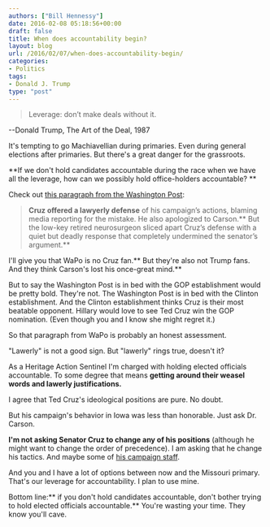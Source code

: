```yaml
---
authors: ["Bill Hennessy"]
date: 2016-02-08 05:18:56+00:00
draft: false
title: When does accountability begin?
layout: blog
url: /2016/02/07/when-does-accountability-begin/
categories:
- Politics
tags:
- Donald J. Trump
type: "post"
---
```


> Leverage: don’t make deals without it.

--Donald Trump, The Art of the Deal, 1987



It's tempting to go Machiavellian during primaries. Even during general elections after primaries. But there's a great danger for the grassroots.

**If we don't hold candidates accountable during the race when we have all the leverage, how can we possibly hold office-holders accountable? **

Check out [this paragraph from the Washington Post](https://www.washingtonpost.com/politics/ahead-of-nh-primary-questions-for-rubio-trump-and-cruz/2016/02/07/f0fd22a8-cdcd-11e5-88cd-753e80cd29ad_story.html):



> 

> 
> **Cruz offered a lawyerly defense** of his campaign’s actions, blaming media reporting for the mistake. He also apologized to Carson.** But the low-key retired neurosurgeon sliced apart Cruz’s defense with a quiet but deadly response that completely undermined the senator’s argument.**
> 
> 






I'll give you that WaPo is no Cruz fan.** But they're also not Trump fans. And they think Carson's lost his once-great mind.**





But to say the Washington Post is in bed with the GOP establishment would be pretty bold. They're not. The Washington Post is in bed with the Clinton establishment. And the Clinton establishment thinks Cruz is their most beatable opponent. Hillary would love to see Ted Cruz win the GOP nomination. (Even though you and I know she might regret it.)





So that paragraph from WaPo is probably an honest assessment.





"Lawerly" is not a good sign. But "lawerly" rings true, doesn't it?





As a Heritage Action Sentinel I'm charged with holding elected officials accountable. To some degree that means **getting around their weasel words and lawerly justifications.**





I agree that Ted Cruz's ideological positions are pure. No doubt.





But his campaign's behavior in Iowa was less than honorable. Just ask Dr. Carson.





**I'm not asking Senator Cruz to change any of his positions** (although he might want to change the order of precedence). I am asking that he change his tactics. And maybe some of [his campaign staff](https://newrepublic.com/article/127717/ted-cruzs-howitzer).





And you and I have a lot of options between now and the Missouri primary. That's our leverage for accountability. I plan to use mine.





Bottom line:** if you don't hold candidates accountable, don't bother trying to hold elected officials accountable.** You're wasting your time. They know you'll cave.




